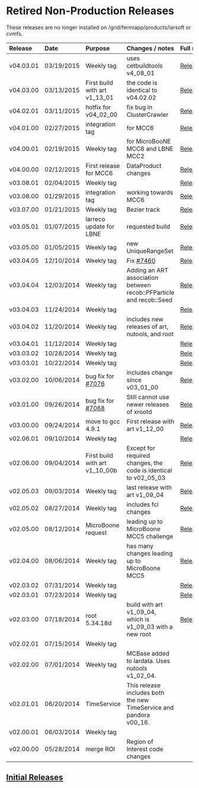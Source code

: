 Retired Non-Production Releases
====================================================================

These releases are no longer installed on /grid/fermiapp/products/larsoft or cvmfs.

|Release|Date|Purpose|Changes / notes|Full release notes|
|:------|:---|:------|:--------------|:-----------------|
|v04.03.01|03/19/2015|Weekly tag|uses cetbuildtools v4_08_01|[Release Notes](ReleaseNotes040301)|
|v04.03.00|03/13/2015|First build with art v1_13_01|the code is identical to v04.02.02|[Release Notes](ReleaseNotes040300)|
|v04.02.01|03/11/2015|hotfix for v04_02_00|fix bug in ClusterCrawler|[Release Notes](ReleaseNotes040201)|
|v04.01.00|02/27/2015|integration tag|for MCC6|[Release Notes](ReleaseNotes040100)|
|v04.00.01|02/19/2015|Weekly tag|for MicroBooNE MCC6 and LBNE MCC2|[Release Notes](ReleaseNotes040001)|
|v04.00.00|02/12/2015|First release for MCC6|DataProduct changes|[Release Notes](ReleaseNotes040000)|
|v03.08.01|02/04/2015|Weekly tag||[Release Notes](ReleaseNotes030801)|
|v03.08.00|01/29/2015|integration tag|working towards MCC6|[Release Notes](ReleaseNotes030800)|
|v03.07.00|01/21/2015|Weekly tag|Bezier track|[Release Notes](ReleaseNotes030700)|
|v03.05.01|01/07/2015|larreco update for LBNE|requested build|[Release Notes](ReleaseNotes030501)|
|v03.05.00|01/05/2015|Weekly tag|new UniqueRangeSet|[Release Notes](ReleaseNotes030500)|
|v03.04.05|12/10/2014|Weekly tag|Fix [\#7460](/redmine/issues/7460 "Bug: NaN's in the simulation (Closed)")|[Release Notes](ReleaseNotes030405)|
|v03.04.04|12/03/2014|Weekly tag|Adding an ART association between recob::PFParticle and recob::Seed|[Release Notes](ReleaseNotes030404)|
|v03.04.03|11/24/2014|Weekly tag||[Release Notes](ReleaseNotes030403)|
|v03.04.02|11/20/2014|Weekly tag|includes new releases of art, nutools, and root|[Release Notes](ReleaseNotes030402)|
|v03.04.01|11/12/2014|Weekly tag||[Release Notes](ReleaseNotes030401)|
|v03.03.02|10/28/2014|Weekly tag||[Release Notes](ReleaseNotes030302)|
|v03.03.01|10/22/2014|Weekly tag||[Release Notes](ReleaseNotes030301)|
|v03.02.00|10/06/2014|bug fix for [\#7076](/redmine/issues/7076 "Bug: LArSoft v03_00_00 unable to read recob::Wire from MicroBooNE MCC 5 files (Closed)")|includes change since v03_01_00|[Release Notes](ReleaseNotes030200)|
|v03.01.00|09/26/2014|bug fix for [\#7068](/redmine/issues/7068 "Bug: xrootd broken in art v1_12_00 (Closed)")|Still cannot use newer releases of xrootd|[Release Notes](ReleaseNotes030100)|
|v03.00.00|09/24/2014|move to gcc 4.9.1|First release with art v1_12_00|[Release Notes](ReleaseNotes030000)|
|v02.06.01|09/10/2014|Weekly tag||[Release_Notes_02_06_1](Release_Notes_02_06_1)|
|v02.06.00|09/04/2014|First build with art v1_10_00b|Except for required changes, the code is identical to v02_05_03|[Release_Notes_02_06_00](Release_Notes_02_06_00)|
|v02.05.03|09/03/2014|Weekly tag|last release with art v1_09_04|[Release_Notes_02_05_03](Release_Notes_02_05_03)|
|v02.05.02|08/27/2014|Weekly tag|includes fcl changes|[Release_Notes_02_05_02](Release_Notes_02_05_02)|
|v02.05.00|08/12/2014|MicroBoone request|leading up to MicroBoone MCC5 challenge|[Release_Notes_02_05_00](Release_Notes_02_05_00)|
|v02.04.00|08/06/2014|Weekly tag|has many changes leading up to MicroBoone MCC5|[Release_Notes_02_04_00](Release_Notes_02_04_00)|
|v02.03.02|07/31/2014|Weekly tag||[Release_Notes_02_03_02](Release_Notes_02_03_02)|
|v02.03.01|07/23/2014|Weekly tag||[Release_Notes_02_03_01](Release_Notes_02_03_01)|
|v02.03.00|07/18/2014|root 5.34.18d|build with art v1_09_04, which is v1_09_03 with a new root|[Release_Notes_02_03_00](Release_Notes_02_03_00)|
|v02.02.01|07/15/2014|Weekly tag|||
|v02.02.00|07/01/2014|Weekly tag|MCBase added to lardata. Uses nutools v1_02_04.||
|v02.01.01|06/20/2014|TimeService|This release includes both the new TimeService and pandora v00_16.||
|v02.00.01|06/03/2014|Weekly tag|||
|v02.00.00|05/28/2014|merge ROI|Region of Interest code changes||

[Initial Releases](Initial_Releases)
-----------------------------------------------------------------------------------------
